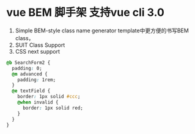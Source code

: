 # vue BEM 脚手架 支持vue cli 3.0

1. Simple BEM-style class name generator template中更方便的书写BEM class，
2. SUIT Class Support
3. CSS next support

```css
@b SearchForm2 {
  padding: 0;
  @m advanced {
    padding: 1rem;
  }
  @e textField {
    border: 1px solid #ccc;
    @when invalid {
      border: 1px solid red;
    }
  }
}
```